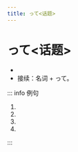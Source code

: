 ```yaml
---
title: って<话题>
---
```


# って<话题>

- <grammer-content sentence="意义：用于**提出话题**， 多用于口语；" />
- 接续：名词 + って。

::: info 例句

1. <grammer-content sentence="“点击”**って**[何/なん]ですか。" trans="“点击”是啥？" />
2. <grammer-content sentence="[鈴木/すずき]さん**って**どんな[人/ひと]ですか。" trans="铃木是怎样的人呢？" />
3. <grammer-content sentence="ファイル**って**“文件”ですか。" trans="文件是指“文件”么？" />
4. <grammer-content sentence="[北京/ぺきん]ダック**って**おいしいですね。" trans="北京烤鸭可真好吃啊。" />

:::
